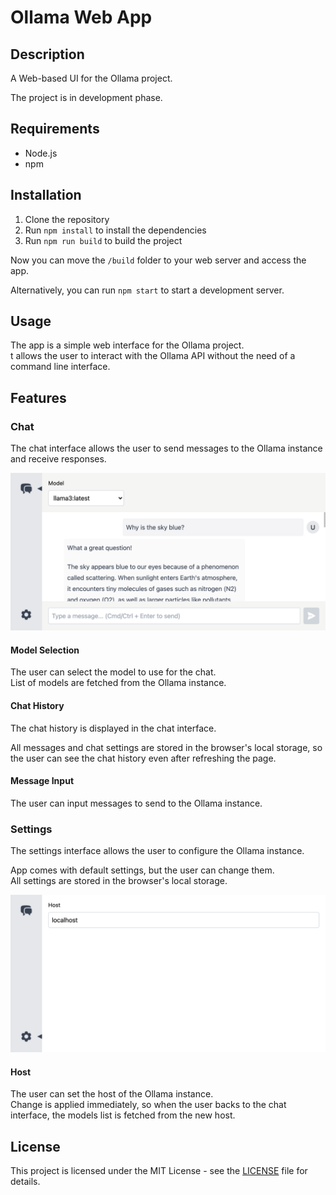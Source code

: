 # Ollama Web App

## Description

A Web-based UI for the Ollama project.

The project is in development phase.

## Requirements

- Node.js
- npm

## Installation

1. Clone the repository
2. Run `npm install` to install the dependencies
3. Run `npm run build` to build the project

Now you can move the `/build` folder to your web server and access the app.

Alternatively, you can run `npm start` to start a development server.

## Usage

The app is a simple web interface for the Ollama project.\
t allows the user to interact with the Ollama API without the need of a command line interface.

## Features

### Chat

The chat interface allows the user to send messages to the Ollama instance and receive responses.

<p align="center">
  <img src="https://raw.githubusercontent.com/jakubburkiewicz/ollama-web-app/main/ollama-web-app-chat-screenshot.png" alt="Chat Screenshot">
</p>

#### Model Selection

The user can select the model to use for the chat.\
List of models are fetched from the Ollama instance.

#### Chat History

The chat history is displayed in the chat interface.

All messages and chat settings are stored in the browser's local storage, so the user can see the chat history even after refreshing the page.

#### Message Input

The user can input messages to send to the Ollama instance.

### Settings

The settings interface allows the user to configure the Ollama instance.

App comes with default settings, but the user can change them.\
All settings are stored in the browser's local storage.

<p align="center">
  <img src="https://raw.githubusercontent.com/jakubburkiewicz/ollama-web-app/main/ollama-web-app-settings-screenshot.png" alt="Settings Screenshot">
</p>

#### Host

The user can set the host of the Ollama instance.\
Change is applied immediately, so when the user backs to the chat interface, the models list is fetched from the new host.

## License

This project is licensed under the MIT License - see the [LICENSE](LICENSE) file for details.